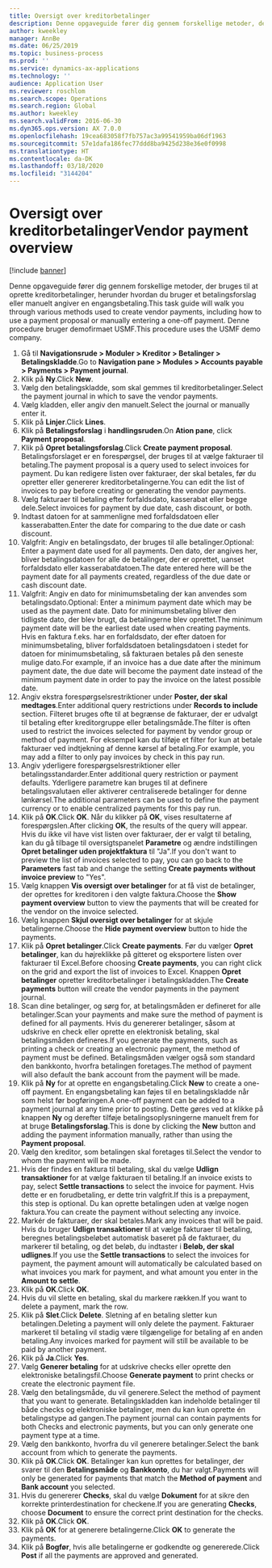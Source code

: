 ```yaml
---
title: Oversigt over kreditorbetalinger
description: Denne opgaveguide fører dig gennem forskellige metoder, der bruges til at oprette kreditorbetalinger, herunder hvordan du bruger et betalingsforslag eller manuelt angiver en engangsbetaling.
author: kweekley
manager: AnnBe
ms.date: 06/25/2019
ms.topic: business-process
ms.prod: ''
ms.service: dynamics-ax-applications
ms.technology: ''
audience: Application User
ms.reviewer: roschlom
ms.search.scope: Operations
ms.search.region: Global
ms.author: kweekley
ms.search.validFrom: 2016-06-30
ms.dyn365.ops.version: AX 7.0.0
ms.openlocfilehash: 19cea683058f7fb757ac3a99541959ba06df1963
ms.sourcegitcommit: 57e1dafa186fec77ddd8ba9425d238e36e0f0998
ms.translationtype: HT
ms.contentlocale: da-DK
ms.lasthandoff: 03/18/2020
ms.locfileid: "3144204"
---
```

# <a name="vendor-payment-overview"></a><span data-ttu-id="784f8-103">Oversigt over kreditorbetalinger</span><span class="sxs-lookup"><span data-stu-id="784f8-103">Vendor payment overview</span></span>

[!include [banner](../../includes/banner.md)]

<span data-ttu-id="784f8-104">Denne opgaveguide fører dig gennem forskellige metoder, der bruges til at oprette kreditorbetalinger, herunder hvordan du bruger et betalingsforslag eller manuelt angiver en engangsbetaling.</span><span class="sxs-lookup"><span data-stu-id="784f8-104">This task guide will walk you through various methods used to create vendor payments, including how to use a payment proposal or manually entering a one-off payment.</span></span> <span data-ttu-id="784f8-105">Denne procedure bruger demofirmaet USMF.</span><span class="sxs-lookup"><span data-stu-id="784f8-105">This procedure uses the USMF demo company.</span></span>

1. <span data-ttu-id="784f8-106">Gå til **Navigationsrude > Moduler > Kreditor > Betalinger > Betalingskladde**.</span><span class="sxs-lookup"><span data-stu-id="784f8-106">Go to **Navigation pane > Modules > Accounts payable > Payments > Payment journal**.</span></span>
2. <span data-ttu-id="784f8-107">Klik på **Ny**.</span><span class="sxs-lookup"><span data-stu-id="784f8-107">Click **New**.</span></span>
3. <span data-ttu-id="784f8-108">Vælg den betalingskladde, som skal gemmes til kreditorbetalinger.</span><span class="sxs-lookup"><span data-stu-id="784f8-108">Select the payment journal in which to save the vendor payments.</span></span> 
4. <span data-ttu-id="784f8-109">Vælg kladden, eller angiv den manuelt.</span><span class="sxs-lookup"><span data-stu-id="784f8-109">Select the journal or manually enter it.</span></span>
5. <span data-ttu-id="784f8-110">Klik på **Linjer**.</span><span class="sxs-lookup"><span data-stu-id="784f8-110">Click **Lines**.</span></span>
6. <span data-ttu-id="784f8-111">Klik på **Betalingsforslag** i **handlingsruden**.</span><span class="sxs-lookup"><span data-stu-id="784f8-111">On **Ation pane**, click **Payment proposal**.</span></span>
7. <span data-ttu-id="784f8-112">Klik på **Opret betalingsforslag**.</span><span class="sxs-lookup"><span data-stu-id="784f8-112">Click **Create payment proposal**.</span></span> <span data-ttu-id="784f8-113">Betalingsforslaget er en forespørgsel, der bruges til at vælge fakturaer til betaling.</span><span class="sxs-lookup"><span data-stu-id="784f8-113">The payment proposal is a query used to select invoices for payment.</span></span> <span data-ttu-id="784f8-114">Du kan redigere listen over fakturaer, der skal betales, før du opretter eller genererer kreditorbetalingerne.</span><span class="sxs-lookup"><span data-stu-id="784f8-114">You can edit the list of invoices to pay before creating or generating the vendor payments.</span></span>
8. <span data-ttu-id="784f8-115">Vælg fakturaer til betaling efter forfaldsdato, kasserabat eller begge dele.</span><span class="sxs-lookup"><span data-stu-id="784f8-115">Select invoices for payment by due date, cash discount, or both.</span></span> 
9. <span data-ttu-id="784f8-116">Indtast datoen for at sammenligne med forfaldsdatoen eller kasserabatten.</span><span class="sxs-lookup"><span data-stu-id="784f8-116">Enter the date for comparing to the due date or cash discount.</span></span> 
10. <span data-ttu-id="784f8-117">Valgfrit: Angiv en betalingsdato, der bruges til alle betalinger.</span><span class="sxs-lookup"><span data-stu-id="784f8-117">Optional: Enter a payment date used for all payments.</span></span> <span data-ttu-id="784f8-118">Den dato, der angives her, bliver betalingsdatoen for alle de betalinger, der er oprettet, uanset forfaldsdato eller kasserabatdatoen.</span><span class="sxs-lookup"><span data-stu-id="784f8-118">The date entered here will be the payment date for all payments created, regardless of the due date or cash discount date.</span></span>  
11. <span data-ttu-id="784f8-119">Valgfrit: Angiv en dato for minimumsbetaling der kan anvendes som betalingsdato.</span><span class="sxs-lookup"><span data-stu-id="784f8-119">Optional: Enter a minimum payment date which may be used as the payment date.</span></span> <span data-ttu-id="784f8-120">Dato for minimumsbetaling bliver den tidligste dato, der blev brugt, da betalingerne blev oprettet.</span><span class="sxs-lookup"><span data-stu-id="784f8-120">The minimum payment date will be the earliest date used when creating payments.</span></span> <span data-ttu-id="784f8-121">Hvis en faktura f.eks. har en forfaldsdato, der efter datoen for minimumsbetaling, bliver forfaldsdatoen betalingsdatoen i stedet for datoen for minimumsbetaling, så fakturaen betales på den seneste mulige dato.</span><span class="sxs-lookup"><span data-stu-id="784f8-121">For example, if an invoice has a due date after the minimum payment date, the due date will become the payment date instead of the minimum payment date in order to pay the invoice on the latest possible date.</span></span>
12. <span data-ttu-id="784f8-122">Angiv ekstra forespørgselsrestriktioner under **Poster, der skal medtages**.</span><span class="sxs-lookup"><span data-stu-id="784f8-122">Enter additional query restrictions under **Records to include** section.</span></span> <span data-ttu-id="784f8-123">Filteret bruges ofte til at begrænse de fakturaer, der er udvalgt til betaling efter kreditorgruppe eller betalingsmåde.</span><span class="sxs-lookup"><span data-stu-id="784f8-123">The filter is often used to restrict the invoices selected for payment by vendor group or method of payment.</span></span> <span data-ttu-id="784f8-124">For eksempel kan du tilføje et filter for kun at betale fakturaer ved indtjekning af denne kørsel af betaling.</span><span class="sxs-lookup"><span data-stu-id="784f8-124">For example, you may add a filter to only pay invoices by check in this pay run.</span></span>
13. <span data-ttu-id="784f8-125">Angiv yderligere forespørgselsrestriktioner eller betalingsstandarder.</span><span class="sxs-lookup"><span data-stu-id="784f8-125">Enter additional query restriction or payment defaults.</span></span> <span data-ttu-id="784f8-126">Yderligere parametre kan bruges til at definere betalingsvalutaen eller aktiverer centraliserede betalinger for denne lønkørsel.</span><span class="sxs-lookup"><span data-stu-id="784f8-126">The additional parameters can be used to define the payment currency or to enable centralized payments for this pay run.</span></span>  
14. <span data-ttu-id="784f8-127">Klik på **OK**.</span><span class="sxs-lookup"><span data-stu-id="784f8-127">Click **OK**.</span></span> <span data-ttu-id="784f8-128">Når du klikker på **OK**, vises resultaterne af forespørgslen.</span><span class="sxs-lookup"><span data-stu-id="784f8-128">After clicking **OK**, the results of the query will appear.</span></span> <span data-ttu-id="784f8-129">Hvis du ikke vil have vist listen over fakturaer, der er valgt til betaling, kan du gå tilbage til oversigtspanelet **Parametre** og ændre indstillingen **Opret betalinger uden projektfaktura** til "Ja".</span><span class="sxs-lookup"><span data-stu-id="784f8-129">If you don't want to preview the list of invoices selected to pay, you can go back to the **Parameters** fast tab and change the setting **Create payments without invoice preview** to "Yes".</span></span>  
15. <span data-ttu-id="784f8-130">Vælg knappen **Vis oversigt over betalinger** for at få vist de betalinger, der oprettes for kreditoren i den valgte faktura.</span><span class="sxs-lookup"><span data-stu-id="784f8-130">Choose the **Show payment overview** button to view the payments that will be created for the vendor on the invoice selected.</span></span>
16. <span data-ttu-id="784f8-131">Vælg knappen **Skjul oversigt over betalinger** for at skjule betalingerne.</span><span class="sxs-lookup"><span data-stu-id="784f8-131">Choose the **Hide payment overview** button to hide the payments.</span></span> 
17. <span data-ttu-id="784f8-132">Klik på **Opret betalinger**.</span><span class="sxs-lookup"><span data-stu-id="784f8-132">Click **Create payments**.</span></span> <span data-ttu-id="784f8-133">Før du vælger **Opret betalinger**, kan du højreklikke på gitteret og eksportere listen over fakturaer til Excel.</span><span class="sxs-lookup"><span data-stu-id="784f8-133">Before choosing **Create payments**, you can right click on the grid and export the list of invoices to Excel.</span></span> <span data-ttu-id="784f8-134">Knappen **Opret betalinger** opretter kreditorbetalinger i betalingskladden.</span><span class="sxs-lookup"><span data-stu-id="784f8-134">The **Create payments** button will create the vendor payments in the payment journal.</span></span>  
18. <span data-ttu-id="784f8-135">Scan dine betalinger, og sørg for, at betalingsmåden er defineret for alle betalinger.</span><span class="sxs-lookup"><span data-stu-id="784f8-135">Scan your payments and make sure the method of payment is defined for all payments.</span></span> <span data-ttu-id="784f8-136">Hvis du genererer betalinger, såsom at udskrive en check eller oprette en elektronisk betaling, skal betalingsmåden defineres.</span><span class="sxs-lookup"><span data-stu-id="784f8-136">If you generate the payments, such as printing a check or creating an electronic payment, the method of payment must be defined.</span></span> <span data-ttu-id="784f8-137">Betalingsmåden vælger også som standard den bankkonto, hvorfra betalingen foretages.</span><span class="sxs-lookup"><span data-stu-id="784f8-137">The method of payment will also default the bank account from the payment will be made.</span></span>  
19. <span data-ttu-id="784f8-138">Klik på **Ny** for at oprette en engangsbetaling.</span><span class="sxs-lookup"><span data-stu-id="784f8-138">Click **New** to create a one-off payment.</span></span> <span data-ttu-id="784f8-139">En engangsbetaling kan føjes til en betalingskladde når som helst før bogføringen.</span><span class="sxs-lookup"><span data-stu-id="784f8-139">A one-off payment can be added to a payment journal at any time prior to posting.</span></span> <span data-ttu-id="784f8-140">Dette gøres ved at klikke på knappen **Ny** og derefter tilføje betalingsoplysningerne manuelt frem for at bruge **Betalingsforslag**.</span><span class="sxs-lookup"><span data-stu-id="784f8-140">This is done by clicking the **New** button and adding the payment information manually, rather than using the **Payment proposal**.</span></span>  
20. <span data-ttu-id="784f8-141">Vælg den kreditor, som betalingen skal foretages til.</span><span class="sxs-lookup"><span data-stu-id="784f8-141">Select the vendor to whom the payment will be made.</span></span>
21. <span data-ttu-id="784f8-142">Hvis der findes en faktura til betaling, skal du vælge **Udlign transaktioner** for at vælge fakturaen til betaling.</span><span class="sxs-lookup"><span data-stu-id="784f8-142">If an invoice exists to pay, select **Settle transactions** to select the invoice for payment.</span></span> <span data-ttu-id="784f8-143">Hvis dette er en forudbetaling, er dette trin valgfrit.</span><span class="sxs-lookup"><span data-stu-id="784f8-143">If this is a prepayment, this step is optional.</span></span> <span data-ttu-id="784f8-144">Du kan oprette betalingen uden at vælge nogen faktura.</span><span class="sxs-lookup"><span data-stu-id="784f8-144">You can create the payment without selecting any invoice.</span></span> 
22. <span data-ttu-id="784f8-145">Markér de fakturaer, der skal betales.</span><span class="sxs-lookup"><span data-stu-id="784f8-145">Mark any invoices that will be paid.</span></span> <span data-ttu-id="784f8-146">Hvis du bruger **Udlign transaktioner** til at vælge fakturaer til betaling, beregnes betalingsbeløbet automatisk baseret på de fakturaer, du markerer til betaling, og det beløb, du indtaster i **Beløb, der skal udlignes**.</span><span class="sxs-lookup"><span data-stu-id="784f8-146">If you use the **Settle transactions** to select the invoices for payment, the payment amount will automatically be calculated based on what invoices you mark for payment, and what amount you enter in the **Amount to settle**.</span></span>
23. <span data-ttu-id="784f8-147">Klik på **OK**.</span><span class="sxs-lookup"><span data-stu-id="784f8-147">Click **OK**.</span></span>
24. <span data-ttu-id="784f8-148">Hvis du vil slette en betaling, skal du markere rækken.</span><span class="sxs-lookup"><span data-stu-id="784f8-148">If you want to delete a payment, mark the row.</span></span>
25. <span data-ttu-id="784f8-149">Klik på **Slet**.</span><span class="sxs-lookup"><span data-stu-id="784f8-149">Click **Delete**.</span></span> <span data-ttu-id="784f8-150">Sletning af en betaling sletter kun betalingen.</span><span class="sxs-lookup"><span data-stu-id="784f8-150">Deleting a payment will only delete the payment.</span></span> <span data-ttu-id="784f8-151">Fakturaer markeret til betaling vil stadig være tilgængelige for betaling af en anden betaling.</span><span class="sxs-lookup"><span data-stu-id="784f8-151">Any invoices marked for payment will still be available to be paid by another payment.</span></span>
26. <span data-ttu-id="784f8-152">Klik på **Ja**.</span><span class="sxs-lookup"><span data-stu-id="784f8-152">Click **Yes**.</span></span>
27. <span data-ttu-id="784f8-153">Vælg **Generer betaling** for at udskrive checks eller oprette den elektroniske betalingsfil.</span><span class="sxs-lookup"><span data-stu-id="784f8-153">Choose **Generate payment** to print checks or create the electronic payment file.</span></span>
28. <span data-ttu-id="784f8-154">Vælg den betalingsmåde, du vil generere.</span><span class="sxs-lookup"><span data-stu-id="784f8-154">Select the method of payment that you want to generate.</span></span> <span data-ttu-id="784f8-155">Betalingskladden kan indeholde betalinger til både checks og elektroniske betalinger, men du kan kun oprette én betalingstype ad gangen.</span><span class="sxs-lookup"><span data-stu-id="784f8-155">The payment journal can contain payments for both Checks and electronic payments, but you can only generate one payment type at a time.</span></span>
29. <span data-ttu-id="784f8-156">Vælg den bankkonto, hvorfra du vil generere betalinger.</span><span class="sxs-lookup"><span data-stu-id="784f8-156">Select the bank account from which to generate the payments.</span></span>
30. <span data-ttu-id="784f8-157">Klik på **OK**.</span><span class="sxs-lookup"><span data-stu-id="784f8-157">Click **OK**.</span></span> <span data-ttu-id="784f8-158">Betalinger kan kun oprettes for betalinger, der svarer til den **Betalingsmåde** og **Bankkonto**, du har valgt.</span><span class="sxs-lookup"><span data-stu-id="784f8-158">Payments will only be generated for payments that match the **Method of payment** and **Bank account** you selected.</span></span>
31. <span data-ttu-id="784f8-159">Hvis du genererer **Checks**, skal du vælge **Dokument** for at sikre den korrekte printerdestination for checkene.</span><span class="sxs-lookup"><span data-stu-id="784f8-159">If you are generating **Checks**, choose **Document** to ensure the correct print destination for the checks.</span></span>
32. <span data-ttu-id="784f8-160">Klik på **OK**.</span><span class="sxs-lookup"><span data-stu-id="784f8-160">Click **OK**.</span></span>
33. <span data-ttu-id="784f8-161">Klik på **OK** for at generere betalingerne.</span><span class="sxs-lookup"><span data-stu-id="784f8-161">Click **OK** to generate the payments.</span></span>
34. <span data-ttu-id="784f8-162">Klik på **Bogfør**, hvis alle betalingerne er godkendte og genererede.</span><span class="sxs-lookup"><span data-stu-id="784f8-162">Click **Post** if all the payments are approved and generated.</span></span> 

